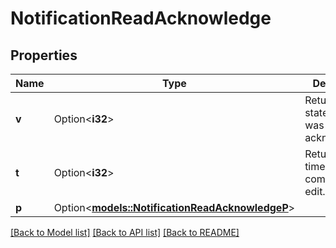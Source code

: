# NotificationReadAcknowledge

## Properties

Name | Type | Description | Notes
------------ | ------------- | ------------- | -------------
**v** | Option<**i32**> | Returns 1 to state message was acknowledged. | [optional]
**t** | Option<**i32**> | Returns the time in ms to complete the edit. | [optional]
**p** | Option<[**models::NotificationReadAcknowledgeP**](notificationReadAcknowledge_P.md)> |  | [optional]

[[Back to Model list]](../README.md#documentation-for-models) [[Back to API list]](../README.md#documentation-for-api-endpoints) [[Back to README]](../README.md)
